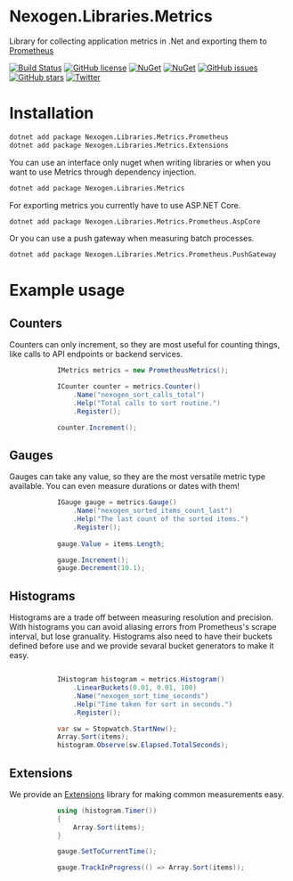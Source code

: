 # Nexogen.Libraries.Metrics

Library for collecting application metrics in .Net and exporting them to [Prometheus](https://prometheus.io/)

[![Build Status](https://travis-ci.org/nexogen-international/Nexogen.Libraries.Metrics.svg?branch=master)](https://travis-ci.org/nexogen-international/Nexogen.Libraries.Metrics)
[![GitHub license](https://img.shields.io/badge/license-MIT-blue.svg)](https://raw.githubusercontent.com/nexogen-international/Nexogen.Libraries.Metrics/master/LICENSE)
[![NuGet](https://img.shields.io/nuget/v/Nexogen.Libraries.Metrics.svg)](https://www.nuget.org/packages/Nexogen.Libraries.Metrics.Prometheus/)
[![NuGet](https://img.shields.io/nuget/dt/Nexogen.Libraries.Metrics.svg)](https://github.com/nexogen-international/Nexogen.Libraries.Metrics)
[![GitHub issues](https://img.shields.io/github/issues/nexogen-international/Nexogen.Libraries.Metrics.svg)](https://github.com/nexogen-international/Nexogen.Libraries.Metrics/issues)
[![GitHub stars](https://img.shields.io/github/stars/nexogen-international/Nexogen.Libraries.Metrics.svg)](https://github.com/nexogen-international/Nexogen.Libraries.Metrics/stargazers)
[![Twitter](https://img.shields.io/twitter/url/https/github.com/nexogen-international/Nexogen.Libraries.Metrics.svg?style=social)](https://twitter.com/intent/tweet?text=Wow:&url=%5Bobject%20Object%5D)

# Installation

```sh
dotnet add package Nexogen.Libraries.Metrics.Prometheus
dotnet add package Nexogen.Libraries.Metrics.Extensions
```

You can use an interface only nuget when writing libraries or when you want to use Metrics through dependency injection.

```sh
dotnet add package Nexogen.Libraries.Metrics
```

For exporting metrics you currently have to use ASP.NET Core.

```sh
dotnet add package Nexogen.Libraries.Metrics.Prometheus.AspCore
```

Or you can use a push gateway when measuring batch processes.

```sh
dotnet add package Nexogen.Libraries.Metrics.Prometheus.PushGateway
```

# Example usage

## Counters

Counters can only increment, so they are most useful for counting things, like calls to API endpoints or backend services.

```cs
            IMetrics metrics = new PrometheusMetrics();

            ICounter counter = metrics.Counter()
                .Name("nexogen_sort_calls_total")
                .Help("Total calls to sort routine.")
                .Register();

            counter.Increment();
```

## Gauges

Gauges can take any value, so they are the most versatile metric type available. You can even measure durations or dates with them!

```cs
            IGauge gauge = metrics.Gauge()
                .Name("nexogen_sorted_items_count_last")
                .Help("The last count of the sorted items.")
                .Register();
                
            gauge.Value = items.Length;

            gauge.Increment();
            gauge.Decrement(10.1);           
```
## Histograms

Histograms are a trade off between measuring resolution and precision. With histograms you can avoid aliasing errors from Prometheus's scrape interval, but lose granuality. Histograms also need to have their buckets defined before use and we provide sevaral bucket generators to make it easy.

```cs

            IHistogram histogram = metrics.Histogram()
                .LinearBuckets(0.01, 0.01, 100)
                .Name("nexogen_sort_time_seconds")
                .Help("Time taken for sort in seconds.")
                .Register();

            var sw = Stopwatch.StartNew();
            Array.Sort(items);
            histogram.Observe(sw.Elapsed.TotalSeconds);

```

## Extensions

We provide an [Extensions](https://www.nuget.org/packages/Nexogen.Libraries.Metrics.Extensions) library for making common measurements easy.

```cs
            using (histogram.Timer())
            {
                Array.Sort(items);
            }

            gauge.SetToCurrentTime();

            gauge.TrackInProgress(() => Array.Sort(items));
```
